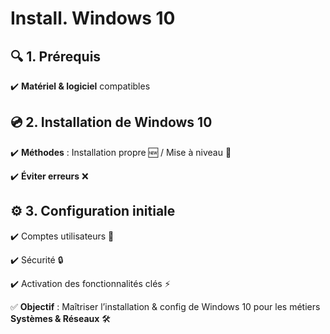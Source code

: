# **Install. Windows 10**

## **🔍 1. Prérequis**

✔️ **Matériel & logiciel** compatibles



## **💿 2. Installation de Windows 10**

✔️ **Méthodes** : Installation propre 🆕 / Mise à niveau 🔄

✔️ **Éviter erreurs** ❌



## **⚙️ 3. Configuration initiale**

✔️ Comptes utilisateurs 👤

✔️ Sécurité 🔒

✔️ Activation des fonctionnalités clés ⚡

✅ **Objectif** : Maîtriser l’installation & config de Windows 10 pour les métiers **Systèmes & Réseaux** 🛠️


